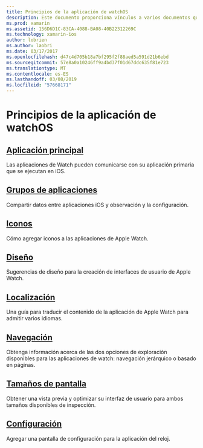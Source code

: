 ```yaml
---
title: Principios de la aplicación de watchOS
description: Este documento proporciona vínculos a varios documentos que describen los conceptos fundamentales del desarrollo de aplicaciones para watchOS con Xamarin.
ms.prod: xamarin
ms.assetid: 156D6D1C-83CA-4088-BA08-40B22312269C
ms.technology: xamarin-ios
author: lobrien
ms.author: laobri
ms.date: 03/17/2017
ms.openlocfilehash: d47c4d705b18a7bf295f2f88aed5a591d21b6ebd
ms.sourcegitcommit: 57e8a0a10246ff9a4bd37f01d67ddc635f81e723
ms.translationtype: MT
ms.contentlocale: es-ES
ms.lasthandoff: 03/08/2019
ms.locfileid: "57668171"
---
```

# <a name="watchos-application-fundamentals"></a>Principios de la aplicación de watchOS

##  <a name="parent-applicationioswatchosapp-fundamentalsparent-appmd"></a>[Aplicación principal](~/ios/watchos/app-fundamentals/parent-app.md)

Las aplicaciones de Watch pueden comunicarse con su aplicación primaria que se ejecutan en iOS.

##  <a name="app-groupsioswatchosapp-fundamentalsapp-groupsmd"></a>[Grupos de aplicaciones](~/ios/watchos/app-fundamentals/app-groups.md)

Compartir datos entre aplicaciones iOS y observación y la configuración.

##  <a name="iconsioswatchosapp-fundamentalsiconsmd"></a>[Iconos](~/ios/watchos/app-fundamentals/icons.md)

Cómo agregar iconos a las aplicaciones de Apple Watch.

##  <a name="layoutioswatchosapp-fundamentalslayoutmd"></a>[Diseño](~/ios/watchos/app-fundamentals/layout.md)

Sugerencias de diseño para la creación de interfaces de usuario de Apple Watch.

##  <a name="localizationioswatchosapp-fundamentalslocalizationmd"></a>[Localización](~/ios/watchos/app-fundamentals/localization.md)

Una guía para traducir el contenido de la aplicación de Apple Watch para admitir varios idiomas.

##  <a name="navigationioswatchosapp-fundamentalsnavigationmd"></a>[Navegación](~/ios/watchos/app-fundamentals/navigation.md)

Obtenga información acerca de las dos opciones de exploración disponibles para las aplicaciones de watch: navegación jerárquico o basado en páginas.

##  <a name="screen-sizesioswatchosapp-fundamentalsscreen-sizesmd"></a>[Tamaños de pantalla](~/ios/watchos/app-fundamentals/screen-sizes.md)

Obtener una vista previa y optimizar su interfaz de usuario para ambos tamaños disponibles de inspección.

##  <a name="settingsioswatchosapp-fundamentalssettingsmd"></a>[Configuración](~/ios/watchos/app-fundamentals/settings.md)

Agregar una pantalla de configuración para la aplicación del reloj.
